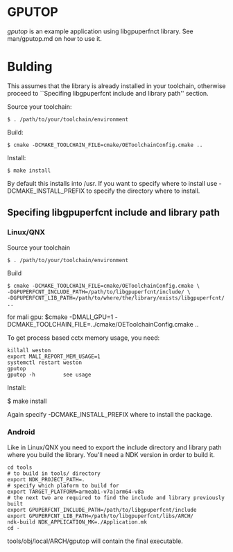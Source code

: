 # GPUTOP #

*gputop* is an example application using libgpuperfnct library. See
man/gputop.md on how to use it.

# Bulding #

This assumes that the library is already installed in your toolchain, otherwise
proceed to ``Specifing libgpuperfcnt include and library path'' section.

Source your toolchain:

	$ . /path/to/your/toolchain/environment

Build:

	$ cmake -DCMAKE_TOOLCHAIN_FILE=cmake/OEToolchainConfig.cmake ..


Install:

	$ make install

By default this installs into /usr. If you want to specify where to install use
-DCMAKE_INSTALL_PREFIX to specify the directory where to install.


## Specifing libgpuperfcnt include and library path

### Linux/QNX

Source your toolchain

	$ . /path/to/your/toolchain/environment

Build

	$ cmake -DCMAKE_TOOLCHAIN_FILE=cmake/OEToolchainConfig.cmake \
	-DGPUPERFCNT_INCLUDE_PATH=/path/to/libgpuperfcnt/include/ \
	-DGPUPERFCNT_LIB_PATH=/path/to/where/the/library/exists/libgpuperfcnt/ .. 

for mali gpu:
          $cmake -DMALI_GPU=1 -DCMAKE_TOOLCHAIN_FILE=../cmake/OEToolchainConfig.cmake  ..

To get process based cctx memory usage, you need:

	killall weston
	export MALI_REPORT_MEM_USAGE=1
	systemctl restart weston
	gputop
	gputop -h         see usage

Install:

$ make install

Again specify -DCMAKE_INSTALL_PREFIX where to install the package.

### Android

Like in Linux/QNX you need to export the include directory and
library path where you build the library. You'll need
a NDK version in order to build it.

```
cd tools
# to build in tools/ directory
export NDK_PROJECT_PATH=.
# specify which plaform to build for
export TARGET_PLATFORM=armeabi-v7a|arm64-v8a
# the next two are required to find the include and library previously built
export GPUPERFCNT_INCLUDE_PATH=/path/to/libgpuperfcnt/include
export GPUPERFCNT_LIB_PATH=/path/to/libgpuperfcnt/libs/ARCH/
ndk-build NDK_APPLICATION_MK=./Application.mk
cd -
```

tools/obj/local/ARCH/gputop will contain the final executable.

